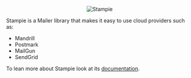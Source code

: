 <p align="center">
    <img src="https://github.com/henrikbjorn/Stampie/blob/next-version/doc/logo.png" alt="Stampie" />
</p>

Stampie is a Mailer library that makes it easy to use cloud providers such as:

* Mandrill
* Postmark
* MailGun
* SendGrid

To lean more about Stampie look at its [documentation](stampie2/blob/master/doc/index.md).
